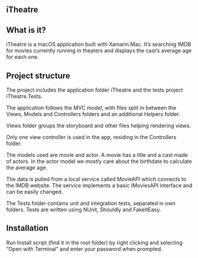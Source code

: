 ## iTheatre

## What is it?

iTheatre is a macOS application built with Xamarin.Mac. It’s searching IMDB for movies currently running in theaters and displays the cast’s average age for each one.

## Project structure

The project includes the application folder iTheatre and the tests project iTheatre.Tests. 

The application follows the MVC model, with files split in between the Views, Models and Controllers folders and an additional Helpers folder. 

Views folder groups the storyboard and other files helping rendering views. 

Only one view controller is used in the app, residing in the Controllers folder. 

The models used are movie and actor. A movie has a title and a cast made of actors. In the actor model we mostly care about the birthdate to calculate the average age. 

The data is pulled from a local service called MovieAPI which connects to the IMDB website. The service implements a basic IMoviesAPI interface and can be easily changed.

The Tests folder contains unit and integration tests, separated in own folders. Tests are written using NUnit, Shouldly and FakeItEasy.

## Installation

Run Install script (find it in the root folder) by right clicking and selecting “Open with Terminal” and enter your password when prompted.
